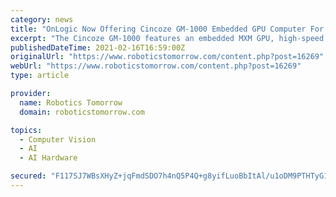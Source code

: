 ```yaml
---
category: news
title: "OnLogic Now Offering Cincoze GM-1000 Embedded GPU Computer For Machine Vision Applications"
excerpt: "The Cincoze GM-1000 features an embedded MXM GPU, high-speed I/O and Intel® Xeon® CPUs to meet the demands of advanced embedded vision."
publishedDateTime: 2021-02-16T16:59:00Z
originalUrl: "https://www.roboticstomorrow.com/content.php?post=16269"
webUrl: "https://www.roboticstomorrow.com/content.php?post=16269"
type: article

provider:
  name: Robotics Tomorrow
  domain: roboticstomorrow.com

topics:
  - Computer Vision
  - AI
  - AI Hardware

secured: "F117SJ7WBsXHyZ+jqFmdSDO7h4nQ5P4Q+g8yifLuoBbItAl/u1oDM9PTHTyG15mHY/kc9AAnYSf1ZsdFnuHXg8A5PUgNNvp1K4aIUSEZV2Sjcxi1StzfPjwjmCyIBh+8XEfRCJPV5c4YLR9rqA6nm9tQJ/jYOErs8ha/WlmK7qxv2MP/oPXifWClan00cJA+uFLBio5sWB981vCdA9SgEQL2mAWGCRHEWYx0e694SuUoLunReAS8qRqBUNa12YQulIUxuBP6iSonkFhCE9ASoOmrCWHty7AN4xRwjjum2DycS5ynK3qdHYu3YHkFf9GUtcsmu4saeb/7mlBwIZIsulQKkUnWhHhaODu5NMuz2A0=;k6FNqBYwVO3YCH25rs0xcw=="
---
```


